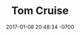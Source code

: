 ---
layout: individual
title:  "Tom Cruise"
date:   2017-01-08 20:48:34 -0700
category: legend_post
tag: legend
issue: q1_2017
images: 
- bowie_test.jpg
- bowie_test.jpg
- bowie_test.jpg
- bowie_test.jpg
- bowie_test.jpg
- bowie_test.jpg
- bowie_test.jpg
- bowie_test.jpg
- bowie_test.jpg
- bowie_test.jpg
- bowie_test.jpg
- bowie_test.jpg
---